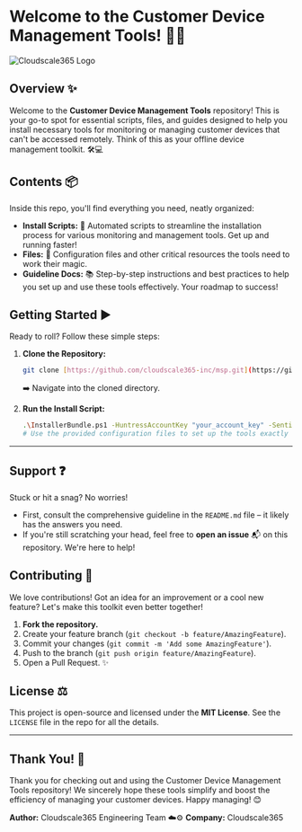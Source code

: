 # Welcome to the Customer Device Management Tools! 👋🔧

![Cloudscale365 Logo](https://cloudscale365.com/wp-content/uploads/2024/11/cs365-logo.svg)

## Overview ✨

Welcome to the **Customer Device Management Tools** repository! This is your go-to spot for essential scripts, files, and guides designed to help you install necessary tools for monitoring or managing customer devices that can't be accessed remotely. Think of this as your offline device management toolkit. 🛠️💻

## Contents 📦

Inside this repo, you'll find everything you need, neatly organized:

* **Install Scripts:** 🚀 Automated scripts to streamline the installation process for various monitoring and management tools. Get up and running faster!
* **Files:** 📂 Configuration files and other critical resources the tools need to work their magic.
* **Guideline Docs:** 📚 Step-by-step instructions and best practices to help you set up and use these tools effectively. Your roadmap to success!

## Getting Started ▶️

Ready to roll? Follow these simple steps:

1.  **Clone the Repository:**
    ```bash
    git clone [https://github.com/cloudscale365-inc/msp.git](https://github.com/cloudscale365-inc/msp.git)
    ```
    ➡️ Navigate into the cloned directory.

2.  **Run the Install Script:**
    ```bash
    .\InstallerBundle.ps1 -HuntressAccountKey "your_account_key" -SentinelOneSiteToken "your_site_token"
    # Use the provided configuration files to set up the tools exactly how you need them. ⚙️

---

## Support ❓

Stuck or hit a snag? No worries!

* First, consult the comprehensive guideline in the `README.md` file – it likely has the answers you need.
* If you're still scratching your head, feel free to **open an issue** 📬 on this repository. We're here to help!

## Contributing 🙏

We love contributions! Got an idea for an improvement or a cool new feature? Let's make this toolkit even better together!

1.  **Fork the repository.**
2.  Create your feature branch (`git checkout -b feature/AmazingFeature`).
3.  Commit your changes (`git commit -m 'Add some AmazingFeature'`).
4.  Push to the branch (`git push origin feature/AmazingFeature`).
5.  Open a Pull Request. ✨

## License ⚖️

This project is open-source and licensed under the **MIT License**. See the `LICENSE` file in the repo for all the details.

---

## Thank You! 🎉

Thank you for checking out and using the Customer Device Management Tools repository! We sincerely hope these tools simplify and boost the efficiency of managing your customer devices. Happy managing! 😊

**Author:** Cloudscale365 Engineering Team ☁️⚙️
**Company:** Cloudscale365

